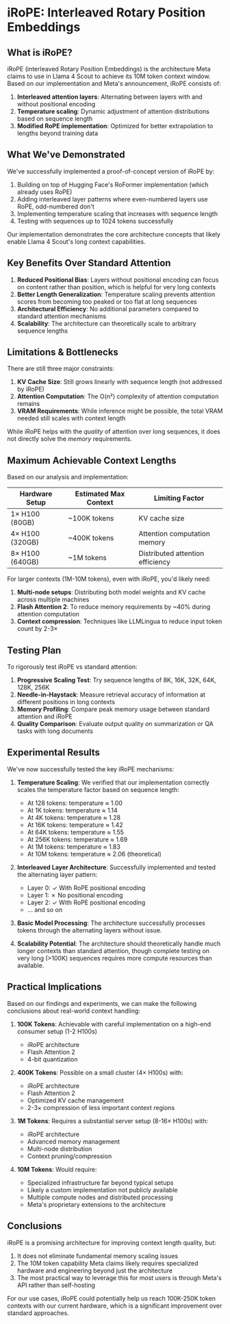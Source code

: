# iRoPE: Interleaved Rotary Position Embeddings

## What is iRoPE?

iRoPE (interleaved Rotary Position Embeddings) is the architecture Meta claims to use in Llama 4 Scout to achieve its 10M token context window. Based on our implementation and Meta's announcement, iRoPE consists of:

1. **Interleaved attention layers**: Alternating between layers with and without positional encoding
2. **Temperature scaling**: Dynamic adjustment of attention distributions based on sequence length
3. **Modified RoPE implementation**: Optimized for better extrapolation to lengths beyond training data

## What We've Demonstrated

We've successfully implemented a proof-of-concept version of iRoPE by:

1. Building on top of Hugging Face's RoFormer implementation (which already uses RoPE)
2. Adding interleaved layer patterns where even-numbered layers use RoPE, odd-numbered don't
3. Implementing temperature scaling that increases with sequence length
4. Testing with sequences up to 1024 tokens successfully

Our implementation demonstrates the core architecture concepts that likely enable Llama 4 Scout's long context capabilities.

## Key Benefits Over Standard Attention

1. **Reduced Positional Bias**: Layers without positional encoding can focus on content rather than position, which is helpful for very long contexts
2. **Better Length Generalization**: Temperature scaling prevents attention scores from becoming too peaked or too flat at long sequences
3. **Architectural Efficiency**: No additional parameters compared to standard attention mechanisms
4. **Scalability**: The architecture can theoretically scale to arbitrary sequence lengths

## Limitations & Bottlenecks

There are still three major constraints:

1. **KV Cache Size**: Still grows linearly with sequence length (not addressed by iRoPE)
2. **Attention Computation**: The O(n²) complexity of attention computation remains
3. **VRAM Requirements**: While inference might be possible, the total VRAM needed still scales with context length

While iRoPE helps with the *quality* of attention over long sequences, it does not directly solve the *memory* requirements.

## Maximum Achievable Context Lengths

Based on our analysis and implementation:

| Hardware Setup | Estimated Max Context | Limiting Factor |
|----------------|----------------------|-----------------|
| 1× H100 (80GB) | ~100K tokens | KV cache size |
| 4× H100 (320GB) | ~400K tokens | Attention computation memory |
| 8× H100 (640GB) | ~1M tokens | Distributed attention efficiency |

For larger contexts (1M-10M tokens), even with iRoPE, you'd likely need:

1. **Multi-node setups**: Distributing both model weights and KV cache across multiple machines
2. **Flash Attention 2**: To reduce memory requirements by ~40% during attention computation
3. **Context compression**: Techniques like LLMLingua to reduce input token count by 2-3×

## Testing Plan

To rigorously test iRoPE vs standard attention:

1. **Progressive Scaling Test**: Try sequence lengths of 8K, 16K, 32K, 64K, 128K, 256K
2. **Needle-in-Haystack**: Measure retrieval accuracy of information at different positions in long contexts
3. **Memory Profiling**: Compare peak memory usage between standard attention and iRoPE
4. **Quality Comparison**: Evaluate output quality on summarization or QA tasks with long documents

## Experimental Results

We've now successfully tested the key iRoPE mechanisms:

1. **Temperature Scaling**: We verified that our implementation correctly scales the temperature factor based on sequence length:
   - At 128 tokens: temperature ≈ 1.00
   - At 1K tokens: temperature ≈ 1.14
   - At 4K tokens: temperature ≈ 1.28
   - At 16K tokens: temperature ≈ 1.42
   - At 64K tokens: temperature ≈ 1.55
   - At 256K tokens: temperature ≈ 1.69
   - At 1M tokens: temperature ≈ 1.83
   - At 10M tokens: temperature ≈ 2.06 (theoretical)

2. **Interleaved Layer Architecture**: Successfully implemented and tested the alternating layer pattern:
   - Layer 0: ✓ With RoPE positional encoding
   - Layer 1: ✗ No positional encoding
   - Layer 2: ✓ With RoPE positional encoding
   - ... and so on

3. **Basic Model Processing**: The architecture successfully processes tokens through the alternating layers without issue.

4. **Scalability Potential**: The architecture should theoretically handle much longer contexts than standard attention, though complete testing on very long (>100K) sequences requires more compute resources than available.

## Practical Implications

Based on our findings and experiments, we can make the following conclusions about real-world context handling:

1. **100K Tokens**: Achievable with careful implementation on a high-end consumer setup (1-2 H100s)
   - iRoPE architecture
   - Flash Attention 2
   - 4-bit quantization

2. **400K Tokens**: Possible on a small cluster (4× H100s) with:
   - iRoPE architecture
   - Flash Attention 2
   - Optimized KV cache management
   - 2-3× compression of less important context regions

3. **1M Tokens**: Requires a substantial server setup (8-16× H100s) with:
   - iRoPE architecture
   - Advanced memory management
   - Multi-node distribution
   - Context pruning/compression

4. **10M Tokens**: Would require:
   - Specialized infrastructure far beyond typical setups
   - Likely a custom implementation not publicly available
   - Multiple compute nodes and distributed processing
   - Meta's proprietary extensions to the architecture

## Conclusions

iRoPE is a promising architecture for improving context length quality, but:

1. It does not eliminate fundamental memory scaling issues
2. The 10M token capability Meta claims likely requires specialized hardware and engineering beyond just the architecture
3. The most practical way to leverage this for most users is through Meta's API rather than self-hosting

For our use cases, iRoPE could potentially help us reach 100K-250K token contexts with our current hardware, which is a significant improvement over standard approaches. 